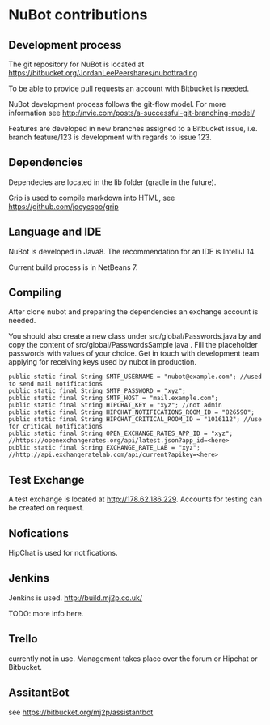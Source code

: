 # NuBot contributions

## Development process

The git repository for NuBot is located at https://bitbucket.org/JordanLeePeershares/nubottrading

To be able to provide pull requests an account with Bitbucket is needed.

NuBot development process follows the git-flow model. For more information see http://nvie.com/posts/a-successful-git-branching-model/

Features are developed in new branches assigned to a Bitbucket issue, i.e. branch feature/123 is development with regards to issue 123.

## Dependencies

Dependecies are located in the lib folder (gradle in the future).

Grip is used to compile markdown into HTML, see https://github.com/joeyespo/grip

## Language and IDE

NuBot is developed in Java8. The recommendation for an IDE is IntelliJ 14.

Current build process is in NetBeans 7.

## Compiling

After clone nubot and preparing the dependencies an exchange account is needed.

You should also create a new class under src/global/Passwords.java by and copy the content of  src/global/PasswordsSample java . Fill the placeholder passwords with values of your choice. Get in touch with development team applying for receiving keys used by nubot in production. 

```
public static final String SMTP_USERNAME = "nubot@example.com"; //used to send mail notifications
public static final String SMTP_PASSWORD = "xyz";
public static final String SMTP_HOST = "mail.example.com";
public static final String HIPCHAT_KEY = "xyz"; //not admin
public static final String HIPCHAT_NOTIFICATIONS_ROOM_ID = "826590";
public static final String HIPCHAT_CRITICAL_ROOM_ID = "1016112"; //use for critical notifications
public static final String OPEN_EXCHANGE_RATES_APP_ID = "xyz"; //https://openexchangerates.org/api/latest.json?app_id=<here>
public static final String EXCHANGE_RATE_LAB = "xyz"; //http://api.exchangeratelab.com/api/current?apikey=<here>
```

## Test Exchange

A test exchange is located at http://178.62.186.229. Accounts for testing can be created on request.

## Nofications

HipChat is used for notifications.

## Jenkins

Jenkins is used. http://build.mj2p.co.uk/

TODO: more info here.

## Trello

currently not in use. Management takes place over the forum or Hipchat or Bitbucket.

## AssitantBot

see https://bitbucket.org/mj2p/assistantbot
